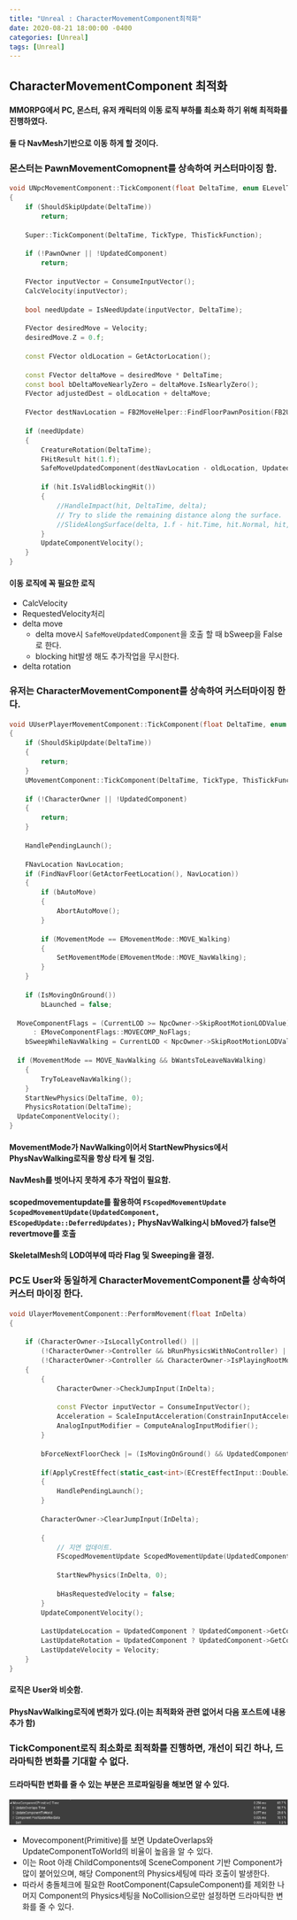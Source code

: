 ```yaml
---
title: "Unreal : CharacterMovementComponent최적화"
date: 2020-08-21 18:00:00 -0400
categories: [Unreal]
tags: [Unreal]
---
```


## CharacterMovementComponent 최적화
#### MMORPG에서 PC, 몬스터, 유저 캐릭터의 이동 로직 부하를 최소화 하기 위해 최적화를 진행하였다.
#### 둘 다 NavMesh기반으로 이동 하게 할 것이다.

### 몬스터는 PawnMovementComopnent를 상속하여 커스터마이징 함.
  ```cpp
  void UNpcMovementComponent::TickComponent(float DeltaTime, enum ELevelTick TickType, FActorComponentTickFunction *ThisTickFunction)
  {
	  if (ShouldSkipUpdate(DeltaTime))
		  return;

	  Super::TickComponent(DeltaTime, TickType, ThisTickFunction);

	  if (!PawnOwner || !UpdatedComponent)
		  return;

	  FVector inputVector = ConsumeInputVector();
	  CalcVelocity(inputVector);

	  bool needUpdate = IsNeedUpdate(inputVector, DeltaTime);

	  FVector desiredMove = Velocity;
	  desiredMove.Z = 0.f;

	  const FVector oldLocation = GetActorLocation();

	  const FVector deltaMove = desiredMove * DeltaTime;
	  const bool bDeltaMoveNearlyZero = deltaMove.IsNearlyZero();
	  FVector adjustedDest = oldLocation + deltaMove;

	  FVector destNavLocation = FB2MoveHelper::FindFloorPawnPosition(FB2Util::GetWorld(), PawnOwner, adjustedDest);

	  if (needUpdate)
	  {
		  CreatureRotation(DeltaTime);
		  FHitResult hit(1.f);
		  SafeMoveUpdatedComponent(destNavLocation - oldLocation, UpdatedComponent->GetComponentQuat(), false, hit);

		  if (hit.IsValidBlockingHit())
		  {
			  //HandleImpact(hit, DeltaTime, delta);
			  // Try to slide the remaining distance along the surface.
			  //SlideAlongSurface(delta, 1.f - hit.Time, hit.Normal, hit, false);
		  }
		  UpdateComponentVelocity();
	  }
  }
  ```

#### 이동 로직에 꼭 필요한 로직
  - CalcVelocity
  - RequestedVelocity처리
  - delta move
    - delta move시 ```SafeMoveUpdatedComponent```을 호출 할 때 bSweep을 False로 한다.
    - blocking hit발생 해도 추가작업을 무시한다.
  - delta rotation

### 유저는 CharacterMovementComponent를 상속하여 커스터마이징 한다.
  ```cpp
  void UUserPlayerMovementComponent::TickComponent(float DeltaTime, enum ELevelTick TickType, FActorComponentTickFunction* ThisTickFunction)
  {
	  if (ShouldSkipUpdate(DeltaTime))
	  {
		  return;
	  }
	  UMovementComponent::TickComponent(DeltaTime, TickType, ThisTickFunction);

	  if (!CharacterOwner || !UpdatedComponent)
	  {
		  return;
	  }

	  HandlePendingLaunch();

	  FNavLocation NavLocation;
	  if (FindNavFloor(GetActorFeetLocation(), NavLocation))
	  {
		  if (bAutoMove)
		  {
			  AbortAutoMove();
		  }

		  if (MovementMode == EMovementMode::MOVE_Walking)
		  {
			  SetMovementMode(EMovementMode::MOVE_NavWalking);
		  }
	  }

	  if (IsMovingOnGround())
		  bLaunched = false;

    MoveComponentFlags = (CurrentLOD >= NpcOwner->SkipRootMotionLODValue) ? EMoveComponentFlags::MOVECOMP_SkipPhysicsMove | EMoveComponentFlags::MOVECOMP_IgnoreBases | EMoveComponentFlags::MOVECOMP_DisableBlockingOverlapDispatch
		: EMoveComponentFlags::MOVECOMP_NoFlags;
	  bSweepWhileNavWalking = CurrentLOD < NpcOwner->SkipRootMotionLODValue;

    if (MovementMode == MOVE_NavWalking && bWantsToLeaveNavWalking)
	  {
		  TryToLeaveNavWalking();
	  }
	  StartNewPhysics(DeltaTime, 0);
	  PhysicsRotation(DeltaTime);
    UpdateComponentVelocity();
  }
  ```
#### MovementMode가 NavWalking이어서 StartNewPhysics에서 PhysNavWalking로직을 항상 타게 될 것임.
#### NavMesh를 벗어나지 못하게 추가 작업이 필요함.
#### scopedmovementupdate를 활용하여 ```FScopedMovementUpdate ScopedMovementUpdate(UpdatedComponent, EScopedUpdate::DeferredUpdates);``` PhysNavWalking시 bMoved가 false면 revertmove를 호출
#### SkeletalMesh의 LOD여부에 따라 Flag 및 Sweeping을 결정.

### PC도 User와 동일하게 CharacterMovementComponent를 상속하여 커스터 마이징 한다.
  ```cpp
  void UlayerMovementComponent::PerformMovement(float InDelta)
  {

	  if (CharacterOwner->IsLocallyControlled() ||
		  (!CharacterOwner->Controller && bRunPhysicsWithNoController) ||
		  (!CharacterOwner->Controller && CharacterOwner->IsPlayingRootMotion()))
	  {
		  {
			  CharacterOwner->CheckJumpInput(InDelta);

			  const FVector inputVector = ConsumeInputVector();
			  Acceleration = ScaleInputAcceleration(ConstrainInputAcceleration(inputVector));
			  AnalogInputModifier = ComputeAnalogInputModifier();
		  }

		  bForceNextFloorCheck |= (IsMovingOnGround() && UpdatedComponent->GetComponentLocation() != LastUpdateLocation);

		  if(ApplyCrestEffect(static_cast<int>(ECrestEffectInput::DoubleJump)))
		  {
			  HandlePendingLaunch();
		  }
		
		  CharacterOwner->ClearJumpInput(InDelta);

		  {
			  // 지연 업데이트.
			  FScopedMovementUpdate ScopedMovementUpdate(UpdatedComponent, EScopedUpdate::DeferredUpdates);

			  StartNewPhysics(InDelta, 0);

			  bHasRequestedVelocity = false;
		  }
		  UpdateComponentVelocity();

		  LastUpdateLocation = UpdatedComponent ? UpdatedComponent->GetComponentLocation() : FVector::ZeroVector;
		  LastUpdateRotation = UpdatedComponent ? UpdatedComponent->GetComponentQuat() : FQuat::Identity;
		  LastUpdateVelocity = Velocity;
	  }
  }
  ```

#### 로직은 User와 비슷함.
#### PhysNavWalking로직에 변화가 있다.(이는 최적화와 관련 없어서 다음 포스트에 내용 추가 함)

### TickComponent로직 최소화로 최적화를 진행하면, 개선이 되긴 하나, 드라마틱한 변화를 기대할 수 없다.
#### 드라마틱한 변화를 줄 수 있는 부분은 프로파일링을 해보면 알 수 있다.
![_](https://raw.githubusercontent.com/sunghwanpark/sunghwanpark.github.io/master/_data/movecomponent.png) 
  - Movecomponent(Primitive)를 보면 UpdateOverlaps와 UpdateComponentToWorld의 비율이 높음을 알 수 있다.
  - 이는 Root 아래 ChildComponents에 SceneComponent 기반 Component가 많이 붙어있으며, 해당 Component의 Physics세팅에 따라 호출이 발생한다.
  - 따라서 충돌체크에 필요한 RootComponent(CapsuleComponent)를 제외한 나머지 Component의 Physics세팅을 NoCollision으로만 설정하면 드라마틱한 변화를 줄 수 있다.